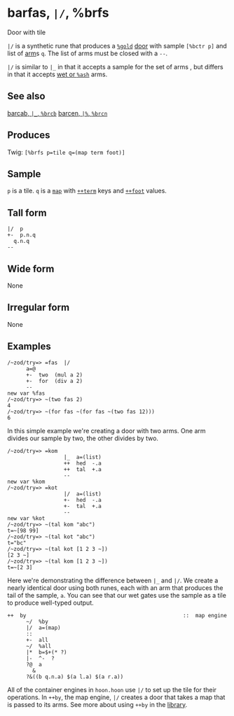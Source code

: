 barfas, `|/`, %brfs
============================

Door with tile

`|/` is a synthetic rune that produces a [`%gold`]() [door]() with
sample `[%bctr p]` and list of [arm]()s `q`. The list of arms must be
closed with a `--`.

`|/` is similar to `|_` in that it accepts a sample for the set of arms
, but differs in that it accepts [wet or `%ash`]() arms.

See also
--------

[barcab, `|_`, `%brcb`]() [barcen, `|%`, `%brcn`]()

Produces
--------

Twig: `[%brfs p=tile q=(map term foot)]`

Sample
------

`p` is a tile. `q` is a [`map`]() with [`++term`]() keys and
[`++foot`]() values.

Tall form
---------

    |/  p
    +-  p.n.q
      q.n.q
    --

Wide form
---------

None

Irregular form
--------------

None

Examples
--------

    /~zod/try=> =fas  |/
          a=@
          +-  two  (mul a 2)
          +-  for  (div a 2)
          --
    new var %fas
    /~zod/try=> ~(two fas 2)
    4
    /~zod/try=> ~(for fas ~(for fas ~(two fas 12)))
    6

In this simple example we're creating a door with two arms. One arm
divides our sample by two, the other divides by two.

    /~zod/try=> =kom
                      |_  a=(list)
                      ++  hed  -.a
                      ++  tal  +.a
                      --
    new var %kom
    /~zod/try=> =kot
                      |/  a=(list)
                      +-  hed  -.a
                      +-  tal  +.a
                      --
    new var %kot
    /~zod/try=> ~(tal kom "abc")
    t=~[98 99]
    /~zod/try=> ~(tal kot "abc")
    t="bc"
    /~zod/try=> ~(tal kot [1 2 3 ~])
    [2 3 ~]
    /~zod/try=> ~(tal kom [1 2 3 ~])
    t=~[2 3]

Here we're demonstrating the difference between `|_` and `|/`. We create
a nearly identical door using both runes, each with an arm that produces
the tail of the sample, `a`. You can see that our wet gates use the
sample as a tile to produce well-typed output.

    ++  by                                                  ::  map engine
          ~/  %by
          |/  a=(map)
          ::
          +-  all
          ~/  %all
          |*  b=$+(* ?)
          |-  ^-  ?
          ?@  a
            &
          ?&((b q.n.a) $(a l.a) $(a r.a))

All of the container engines in `hoon.hoon` use `|/` to set up the tile
for their operations. In `++by`, the map engine, `|/` creates a door
that takes a map that is passed to its arms. See more about using `++by`
in the [library]().
